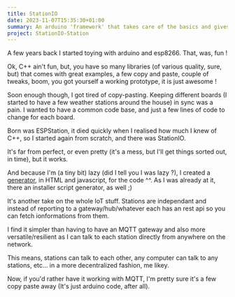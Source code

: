 ```yaml
---
title: StationIO
date: 2023-11-07T15:35:30+01:00
summary: An arduino 'framework' that takes care of the basics and gives you all the freedom
project: StationIO-Station
---
```


A few years back I started toying with arduino and esp8266. That, was, fun !

Ok, C++ ain't fun, but, you have so many libraries (of various quality, sure, but) that comes with great examples, a few copy and paste, couple of tweaks, boom, you got yourself a working prototype, it is just awesome !

Soon enough though, I got tired of copy-pasting. Keeping different boards (I started to have a few weather stations around the house) in sync was a pain. I wanted to have a common code base, and just a few lines of code to change for each board.

Born was ESPStation, it died quickly when I realised how much I knew of C++, so I started again from scratch, and there was StationIO.

It's far from perfect, or even pretty (it's a mess, but I'll get things sorted out, in time), but it works.

And because I'm (a tiny bit) lazy (did I tell you I was lazy ?), I created a [generator](https://dimitrigilbert.github.io/StationIO-Station), in HTML and javascript, for the code ^^. As I was already at it, there an installer script generator, as well ;)

It's another take on the whole IoT stuff. Stations are independant and instead of reporting to a gateway/hub/whatever each has an rest api so you can fetch ionformations from them. 

I find it simpler than having to have an MQTT gateway and also more versatile/resilient as I can talk to each station directly from anywhere on the network.

This means, stations can talk to each other, any computer can talk to any stations, etc... in a more decentralized fashion, me likey.

Now, if you'd rather have it working with MQTT, I'm pretty sure it's a few copy paste away (It's just arduino code, after all).
